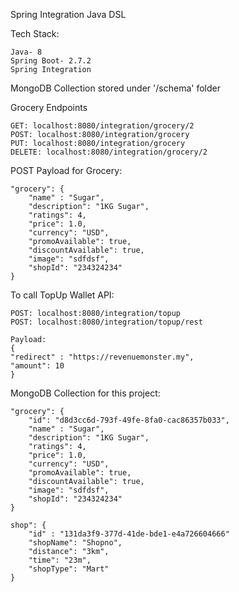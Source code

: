 Spring Integration Java DSL

Tech Stack:
```
Java- 8
Spring Boot- 2.7.2
Spring Integration

```

MongoDB Collection stored under '/schema' folder

Grocery Endpoints
```
GET: localhost:8080/integration/grocery/2
POST: localhost:8080/integration/grocery
PUT: localhost:8080/integration/grocery
DELETE: localhost:8080/integration/grocery/2
```

POST Payload for Grocery:
```
"grocery": {
    "name" : "Sugar",
    "description": "1KG Sugar",
    "ratings": 4,
    "price": 1.0,
    "currency": "USD",
    "promoAvailable": true,
    "discountAvailable": true,
    "image": "sdfdsf",
    "shopId": "234324234"
}
```

To call TopUp Wallet API:
```
POST: localhost:8080/integration/topup
POST: localhost:8080/integration/topup/rest

Payload:
{
"redirect" : "https://revenuemonster.my",
"amount": 10
}
```


MongoDB Collection for this project:
```
"grocery": {
    "id": "d8d3cc6d-793f-49fe-8fa0-cac86357b033",
    "name" : "Sugar",
    "description": "1KG Sugar",
    "ratings": 4,
    "price": 1.0,
    "currency": "USD",
    "promoAvailable": true,
    "discountAvailable": true,
    "image": "sdfdsf",
    "shopId": "234324234"
}

shop": {
    "id" : "131da3f9-377d-41de-bde1-e4a726604666"
    "shopName": "Shopno",
    "distance": "3km",
    "time": "23m",
    "shopType": "Mart"
}
```